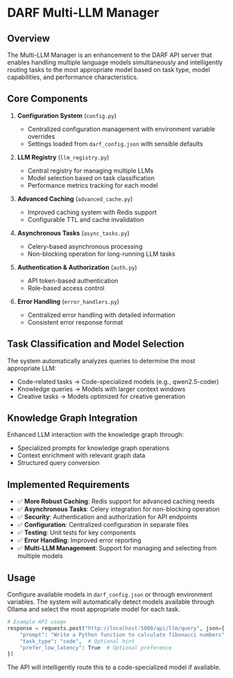 # DARF Multi-LLM Manager

## Overview

The Multi-LLM Manager is an enhancement to the DARF API server that enables handling multiple language models simultaneously and intelligently routing tasks to the most appropriate model based on task type, model capabilities, and performance characteristics.

## Core Components

1. **Configuration System** (`config.py`)
   - Centralized configuration management with environment variable overrides
   - Settings loaded from `darf_config.json` with sensible defaults

2. **LLM Registry** (`llm_registry.py`)
   - Central registry for managing multiple LLMs
   - Model selection based on task classification
   - Performance metrics tracking for each model

3. **Advanced Caching** (`advanced_cache.py`)
   - Improved caching system with Redis support
   - Configurable TTL and cache invalidation

4. **Asynchronous Tasks** (`async_tasks.py`)
   - Celery-based asynchronous processing
   - Non-blocking operation for long-running LLM tasks

5. **Authentication & Authorization** (`auth.py`)
   - API token-based authentication
   - Role-based access control

6. **Error Handling** (`error_handlers.py`)
   - Centralized error handling with detailed information
   - Consistent error response format

## Task Classification and Model Selection

The system automatically analyzes queries to determine the most appropriate LLM:

- Code-related tasks → Code-specialized models (e.g., qwen2.5-coder)
- Knowledge queries → Models with larger context windows
- Creative tasks → Models optimized for creative generation

## Knowledge Graph Integration

Enhanced LLM interaction with the knowledge graph through:

- Specialized prompts for knowledge graph operations
- Context enrichment with relevant graph data
- Structured query conversion

## Implemented Requirements

- ✅ **More Robust Caching**: Redis support for advanced caching needs
- ✅ **Asynchronous Tasks**: Celery integration for non-blocking operation
- ✅ **Security**: Authentication and authorization for API endpoints 
- ✅ **Configuration**: Centralized configuration in separate files
- ✅ **Testing**: Unit tests for key components
- ✅ **Error Handling**: Improved error reporting
- ✅ **Multi-LLM Management**: Support for managing and selecting from multiple models

## Usage

Configure available models in `darf_config.json` or through environment variables. The system will automatically detect models available through Ollama and select the most appropriate model for each task.

```python
# Example API usage
response = requests.post("http://localhost:5000/api/llm/query", json={
    "prompt": "Write a Python function to calculate fibonacci numbers",
    "task_type": "code",  # Optional hint
    "prefer_low_latency": True  # Optional preference
})
```

The API will intelligently route this to a code-specialized model if available.


